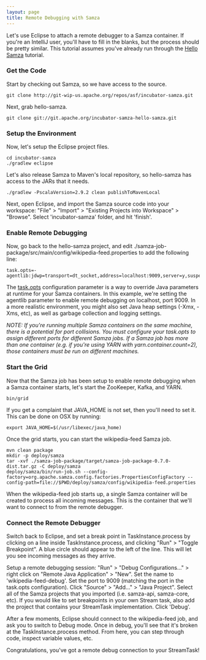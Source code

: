 ```yaml
---
layout: page
title: Remote Debugging with Samza
---
```

<!--
   Licensed to the Apache Software Foundation (ASF) under one or more
   contributor license agreements.  See the NOTICE file distributed with
   this work for additional information regarding copyright ownership.
   The ASF licenses this file to You under the Apache License, Version 2.0
   (the "License"); you may not use this file except in compliance with
   the License.  You may obtain a copy of the License at

       http://www.apache.org/licenses/LICENSE-2.0

   Unless required by applicable law or agreed to in writing, software
   distributed under the License is distributed on an "AS IS" BASIS,
   WITHOUT WARRANTIES OR CONDITIONS OF ANY KIND, either express or implied.
   See the License for the specific language governing permissions and
   limitations under the License.
-->

Let's use Eclipse to attach a remote debugger to a Samza container. If you're an IntelliJ user, you'll have to fill in the blanks, but the process should be pretty similar. This tutorial assumes you've already run through the [Hello Samza](../../../startup/hello-samza/0.7.0/) tutorial.

### Get the Code

Start by checking out Samza, so we have access to the source.

```
git clone http://git-wip-us.apache.org/repos/asf/incubator-samza.git
```

Next, grab hello-samza.

```
git clone git://git.apache.org/incubator-samza-hello-samza.git
```

### Setup the Environment

Now, let's setup the Eclipse project files.

```
cd incubator-samza
./gradlew eclipse
```

Let's also release Samza to Maven's local repository, so hello-samza has access to the JARs that it needs.

```
./gradlew -PscalaVersion=2.9.2 clean publishToMavenLocal
```

Next, open Eclipse, and import the Samza source code into your workspace: "File" &gt; "Import" &gt; "Existing Projects into Workspace" &gt; "Browse". Select 'incubator-samza' folder, and hit 'finish'.

### Enable Remote Debugging

Now, go back to the hello-samza project, and edit ./samza-job-package/src/main/config/wikipedia-feed.properties to add the following line:

```
task.opts=-agentlib:jdwp=transport=dt_socket,address=localhost:9009,server=y,suspend=y
```

The [task.opts](../../documentation/0.7.0/jobs/configuration-table.html) configuration parameter is a way to override Java parameters at runtime for your Samza containers. In this example, we're setting the agentlib parameter to enable remote debugging on localhost, port 9009. In a more realistic environment, you might also set Java heap settings (-Xmx, -Xms, etc), as well as garbage collection and logging settings.

*NOTE: If you're running multiple Samza containers on the same machine, there is a potential for port collisions. You must configure your task.opts to assign different ports for different Samza jobs. If a Samza job has more than one container (e.g. if you're using YARN with yarn.container.count=2), those containers must be run on different machines.*

### Start the Grid

Now that the Samza job has been setup to enable remote debugging when a Samza container starts, let's start the ZooKeeper, Kafka, and YARN.

```
bin/grid
```

If you get a complaint that JAVA_HOME is not set, then you'll need to set it. This can be done on OSX by running:

```
export JAVA_HOME=$(/usr/libexec/java_home)
```

Once the grid starts, you can start the wikipedia-feed Samza job.

```
mvn clean package
mkdir -p deploy/samza
tar -xvf ./samza-job-package/target/samza-job-package-0.7.0-dist.tar.gz -C deploy/samza
deploy/samza/bin/run-job.sh --config-factory=org.apache.samza.config.factories.PropertiesConfigFactory --config-path=file://$PWD/deploy/samza/config/wikipedia-feed.properties
```

When the wikipedia-feed job starts up, a single Samza container will be created to process all incoming messages. This is the container that we'll want to connect to from the remote debugger.

### Connect the Remote Debugger

Switch back to Eclipse, and set a break point in TaskInstance.process by clicking on a line inside TaskInstance.process, and clicking "Run" &gt; "Toggle Breakpoint". A blue circle should appear to the left of the line. This will let you see incoming messages as they arrive.

Setup a remote debugging session: "Run" &gt; "Debug Configurations..." &gt; right click on "Remote Java Application" &gt; "New". Set the name to 'wikipedia-feed-debug'. Set the port to 9009 (matching the port in the task.opts configuration). Click "Source" &gt; "Add..." &gt; "Java Project". Select all of the Samza projects that you imported (i.e. samza-api, samza-core, etc). If you would like to set breakpoints in your own Stream task, also add the project that contains your StreamTask implementation. Click 'Debug'.

After a few moments, Eclipse should connect to the wikipedia-feed job, and ask you to switch to Debug mode. Once in debug, you'll see that it's broken at the TaskInstance.process method. From here, you can step through code, inspect variable values, etc.

Congratulations, you've got a remote debug connection to your StreamTask!
